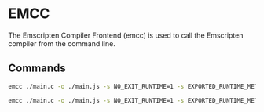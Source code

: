 # EMCC

The Emscripten Compiler Frontend (emcc) is used to call the Emscripten compiler from the command line.

## Commands

```sh
emcc ./main.c -o ./main.js -s NO_EXIT_RUNTIME=1 -s EXPORTED_RUNTIME_METHODS=ccall
```

```sh
emcc ./main.c -o ./main.js -s NO_EXIT_RUNTIME=1 -s EXPORTED_RUNTIME_METHODS=ccall,cwrap
```
